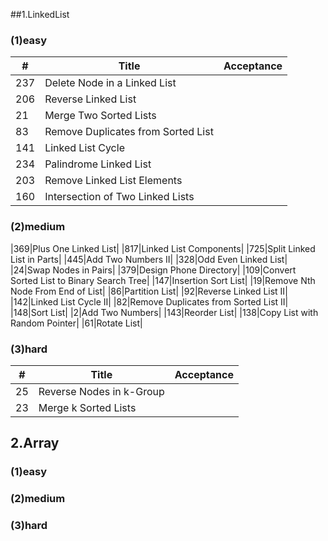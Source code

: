 ##1.LinkedList 

### (1)easy
| # | Title | Acceptance |
|---| ----- | ------------------ |
|237|Delete Node in a Linked List||
|206|Reverse Linked List||
|21|Merge Two Sorted Lists||
|83|Remove Duplicates from Sorted List||	
|141|Linked List Cycle||
|234|Palindrome Linked List||
|203|Remove Linked List Elements||
|160|Intersection of Two Linked Lists||

### (2)medium	

|369|Plus One Linked List|
|817|Linked List Components|
|725|Split Linked List in Parts|
|445|Add Two Numbers II|
|328|Odd Even Linked List|
|24|Swap Nodes in Pairs|
|379|Design Phone Directory|
|109|Convert Sorted List to Binary Search Tree|	
|147|Insertion Sort List|
|19|Remove Nth Node From End of List|
|86|Partition List|
|92|Reverse Linked List II|
|142|Linked List Cycle II|
|82|Remove Duplicates from Sorted List II|
|148|Sort List|
|2|Add Two Numbers|
|143|Reorder List|
|138|Copy List with Random Pointer|
|61|Rotate List|
### (3)hard

| # | Title | Acceptance |
|---| ----- | ------------------ |
|25|Reverse Nodes in k-Group||
|23|Merge k Sorted Lists||

## 2.Array

### (1)easy

### (2)medium

### (3)hard